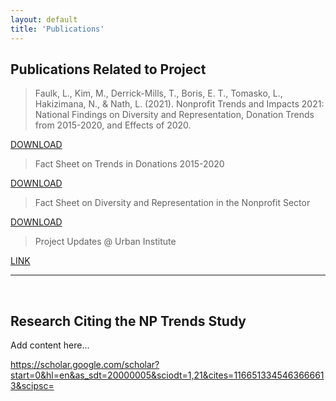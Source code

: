 ```yaml
---
layout: default
title: 'Publications'
---
```





## Publications Related to Project 

> Faulk, L., Kim, M., Derrick-Mills, T., Boris, E. T., Tomasko, L., Hakizimana, N., & Nath, L. (2021). Nonprofit Trends and Impacts 2021: National Findings on Diversity and Representation, Donation Trends from 2015-2020, and Effects of 2020.

<a href="[http://nonprofitdataproject.org/survey](https://www.urban.org/sites/default/files/2022-10/Nonprofit%20Trends%20and%20Impacts%202021.pdf)" class="button"> DOWNLOAD </a>

> Fact Sheet on Trends in Donations 2015-2020

<a href="[http://nonprofitdataproject.org/survey](https://www.urban.org/sites/default/files/2021/10/07/nonprofit_trends_and_impacts_2021_donation_fact_sheet.pdf)" class="button"> DOWNLOAD </a>

> Fact Sheet on  Diversity and Representation in the Nonprofit Sector  

<a href="[http://nonprofitdataproject.org/survey](https://www.urban.org/sites/default/files/2021/11/05/national_findings_on_diversity_and_representation_in_the_nonprofit_sector.pdf)" class="button"> DOWNLOAD </a>

> Project Updates @ Urban Institute

<a href="[http://nonprofitdataproject.org/survey](https://www.urban.org/partnering-understand-long-term-trends-nonprofit-organization-activities-and-needs)" class="button"> LINK </a>

----------

<br> 

## Research Citing the NP Trends Study 


Add content here... 

https://scholar.google.com/scholar?start=0&hl=en&as_sdt=20000005&sciodt=1,21&cites=1166513345463666613&scipsc=

